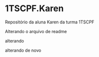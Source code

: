 # 1TSCPF.Karen
Repositório da aluna Karen da turma 1TSCPF

Alterando o arquivo de readme

alterando

alterando de novo
